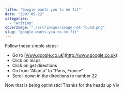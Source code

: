 ```yaml
---
title: "Google wants you to be fit"
date: "2007-05-22"
categories: 
  - "writing"
coverImage: "./src/images/image-not-found.png"
slug: "google-wants-you-to-be-fit"
---
```


Follow these simple steps:

- Go to [www.google.co.uk](http://www.google.co.uk)
- Click on maps
- Click on get directions
- Go from “Atlanta” to “Paris, France”
- Scroll down in the directions to number 22

Now that is being optimistic! Thanks for the heads up Viv
